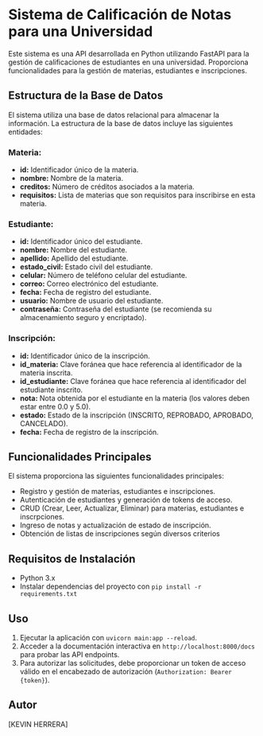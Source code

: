 # Sistema de Calificación de Notas para una Universidad

Este sistema es una API desarrollada en Python utilizando FastAPI para la gestión de calificaciones de estudiantes en una universidad. Proporciona funcionalidades para la gestión de materias, estudiantes e inscripciones.

## Estructura de la Base de Datos

El sistema utiliza una base de datos relacional para almacenar la información. La estructura de la base de datos incluye las siguientes entidades:

### Materia:
- **id:** Identificador único de la materia.
- **nombre:** Nombre de la materia.
- **creditos:** Número de créditos asociados a la materia.
- **requisitos:** Lista de materias que son requisitos para inscribirse en esta materia.

### Estudiante:
- **id:** Identificador único del estudiante.
- **nombre:** Nombre del estudiante.
- **apellido:** Apellido del estudiante.
- **estado_civil:** Estado civil del estudiante.
- **celular:** Número de teléfono celular del estudiante.
- **correo:** Correo electrónico del estudiante.
- **fecha:** Fecha de registro del estudiante.
- **usuario:** Nombre de usuario del estudiante.
- **contraseña:** Contraseña del estudiante (se recomienda su almacenamiento seguro y encriptado).

### Inscripción:
- **id:** Identificador único de la inscripción.
- **id_materia:** Clave foránea que hace referencia al identificador de la materia inscrita.
- **id_estudiante:** Clave foránea que hace referencia al identificador del estudiante inscrito.
- **nota:** Nota obtenida por el estudiante en la materia (los valores deben estar entre 0.0 y 5.0).
- **estado:** Estado de la inscripción (INSCRITO, REPROBADO, APROBADO, CANCELADO).
- **fecha:** Fecha de registro de la inscripción.

## Funcionalidades Principales

El sistema proporciona las siguientes funcionalidades principales:

- Registro y gestión de materias, estudiantes e inscripciones.
- Autenticación de estudiantes y generación de tokens de acceso.
- CRUD (Crear, Leer, Actualizar, Eliminar) para materias, estudiantes e inscrpciones.
- Ingreso de notas y actualización de estado de inscripción.
- Obtención de listas de inscripciones según diversos criterios

## Requisitos de Instalación

- Python 3.x
- Instalar dependencias del proyecto con `pip install -r requirements.txt`

## Uso

1. Ejecutar la aplicación con `uvicorn main:app --reload`.
2. Acceder a la documentación interactiva en `http://localhost:8000/docs` para probar las API endpoints.
3. Para autorizar las solicitudes, debe proporcionar un token de acceso válido en el encabezado de autorización (`Authorization: Bearer {token}`).

## Autor

[KEVIN HERRERA]

